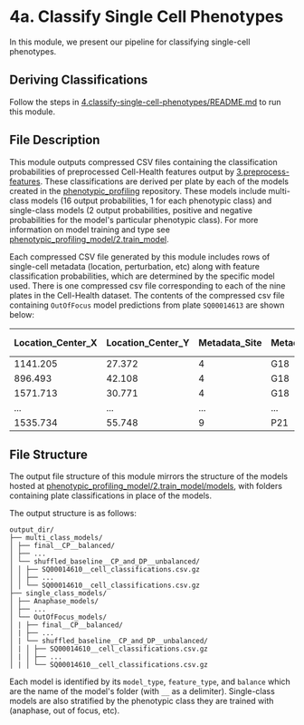 # 4a. Classify Single Cell Phenotypes

In this module, we present our pipeline for classifying single-cell phenotypes.

## Deriving Classifications

Follow the steps in [4.classify-single-cell-phenotypes/README.md](../README.md) to run this module.

## File Description

This module outputs compressed CSV files containing the classification probabilities of preprocessed Cell-Health features output by [3.preprocess-features](../../3.preprocess-features/).
These classifications are derived per plate by each of the models created in the [phenotypic_profiling](https://github.com/WayScience/phenotypic_profiling_model) repository.
These models include multi-class models (16 output probabilities, 1 for each phenotypic class) and single-class models (2 output probabilities, positive and negative probabilities for the model's particular phenotypic class).
For more information on model training and type see [phenotypic_profiling_model/2.train_model](https://github.com/WayScience/phenotypic_profiling_model/tree/main/2.train_model).

Each compressed CSV file generated by this module includes rows of single-cell metadata (location, perturbation, etc) along with feature classification probabilities, which are determined by the specific model used.
There is one compressed csv file corresponding to each of the nine plates in the Cell-Health dataset.
The contents of the compressed csv file containing `OutOfFocus` model predictions from plate `SQ00014613` are shown below:

| Location_Center_X | Location_Center_Y | Metadata_Site | Metadata_Well | Metadata_Plate | Metadata_Plate_Map_Name | Metadata_Reagent | OutOfFocus | OutOfFocus Negative |
|-------------------|-------------------|---------------|---------------|----------------|--------------------------|------------------|------------|---------------------|
| 1141.205          | 27.372            | 4             | G18           | SQ00014613     | SQ00014613_G18_04        | ARID1B-2         | 0.123      | 0.877               |
| 896.493           | 42.108            | 4             | G18           | SQ00014613     | SQ00014613_G18_04        | ARID1B-2         | 0.194      | 0.806               |
| 1571.713          | 30.771            | 4             | G18           | SQ00014613     | SQ00014613_G18_04        | ARID1B-2         | 0.191      | 0.809               |
| ...          | ...            | ...             | ...           | ...     | ...        | ...         | ...      | ...               |
| 1535.734          | 55.748            | 9             | P21           | SQ00014613     | SQ00014613_P21_09        | PSMA1-1         | 0.385      | 0.615               |

## File Structure

The output file structure of this module mirrors the structure of the models hosted at [phenotypic_profiling_model/2.train_model/models](https://github.com/WayScience/phenotypic_profiling_model/tree/main/2.train_model/models), with folders containing plate classifications in place of the models.

The output structure is as follows:

```
output_dir/
├── multi_class_models/
│ ├── final__CP__balanced/
│ ├── ...
│ └── shuffled_baseline__CP_and_DP__unbalanced/
│ │ ├── SQ00014610__cell_classifications.csv.gz
│ │ ├── ...
│ │ └── SQ00014610__cell_classifications.csv.gz
├── single_class_models/
│ ├── Anaphase_models/
│ ├── ...
│ └── OutOfFocus_models/
│ | ├── final__CP__balanced/
│ | ├── ...
│ | └── shuffled_baseline__CP_and_DP__unbalanced/
│ | │ ├── SQ00014610__cell_classifications.csv.gz
│ | │ ├── ...
│ | │ └── SQ00014610__cell_classifications.csv.gz
```

Each model is identified by its `model_type`, `feature_type`, and `balance` which are the name of the model's folder (with `__` as a delimiter).
Single-class models are also stratified by the phenotypic class they are trained with (anaphase, out of focus, etc).